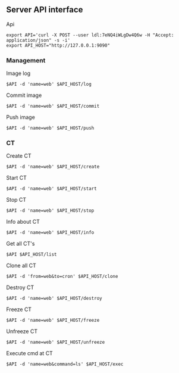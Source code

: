 ## Server API interface


Api 

    export API='curl -X POST --user ldl:7eNQ4iWLgDw4Q6w -H "Accept: application/json" -s -i'
    export API_HOST="http://127.0.0.1:9090"


### Management

Image log

    $API -d 'name=web' $API_HOST/log


Commit image

    $API -d 'name=web' $API_HOST/commit


Push image

    $API -d 'name=web' $API_HOST/push



### CT

Create CT

    $API -d 'name=web' $API_HOST/create


Start CT

    $API -d 'name=web' $API_HOST/start


Stop CT

    $API -d 'name=web' $API_HOST/stop


Info about CT

    $API -d 'name=web' $API_HOST/info


Get all CT's

    $API $API_HOST/list


Clone all CT

    $API -d 'from=web&to=cron' $API_HOST/clone


Destroy CT

    $API -d 'name=web' $API_HOST/destroy


Freeze CT

    $API -d 'name=web' $API_HOST/freeze


Unfreeze CT

    $API -d 'name=web' $API_HOST/unfreeze


Execute cmd at CT

    $API -d 'name=web&command=ls' $API_HOST/exec
